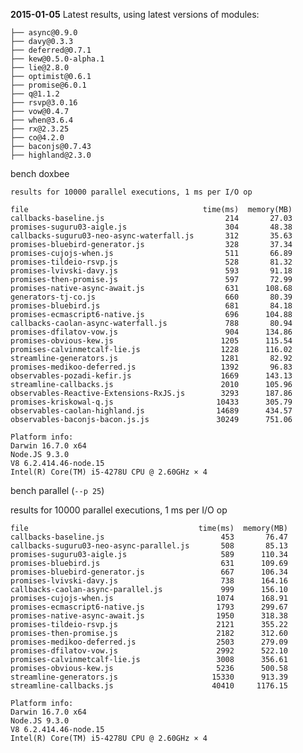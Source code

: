 **2015-01-05** Latest results, using latest versions of modules:

    ├── async@0.9.0
    ├── davy@0.3.3
    ├── deferred@0.7.1
    ├── kew@0.5.0-alpha.1
    ├── lie@2.8.0
    ├── optimist@0.6.1
    ├── promise@6.0.1
    ├── q@1.1.2
    ├── rsvp@3.0.16
    ├── vow@0.4.7
    ├── when@3.6.4
    ├── rx@2.3.25
    ├── co@4.2.0
    ├── baconjs@0.7.43
    ├── highland@2.3.0

bench doxbee

    results for 10000 parallel executions, 1 ms per I/O op

    file                                       time(ms)  memory(MB)
    callbacks-baseline.js                           214       27.03
    promises-suguru03-aigle.js                      304       48.38
    callbacks-suguru03-neo-async-waterfall.js       312       35.63
    promises-bluebird-generator.js                  328       37.34
    promises-cujojs-when.js                         511       66.89
    promises-tildeio-rsvp.js                        528       81.32
    promises-lvivski-davy.js                        593       91.18
    promises-then-promise.js                        597       72.99
    promises-native-async-await.js                  631      108.68
    generators-tj-co.js                             660       80.39
    promises-bluebird.js                            681       84.18
    promises-ecmascript6-native.js                  696      104.88
    callbacks-caolan-async-waterfall.js             788       80.94
    promises-dfilatov-vow.js                        904      134.86
    promises-obvious-kew.js                        1205      115.54
    promises-calvinmetcalf-lie.js                  1228      116.02
    streamline-generators.js                       1281       82.92
    promises-medikoo-deferred.js                   1392       96.83
    observables-pozadi-kefir.js                    1669      143.13
    streamline-callbacks.js                        2010      105.96
    observables-Reactive-Extensions-RxJS.js        3293      187.86
    promises-kriskowal-q.js                       10433      305.79
    observables-caolan-highland.js                14689      434.57
    observables-baconjs-bacon.js.js               30249      751.06

    Platform info:
    Darwin 16.7.0 x64
    Node.JS 9.3.0
    V8 6.2.414.46-node.15
    Intel(R) Core(TM) i5-4278U CPU @ 2.60GHz × 4

bench parallel (`--p 25`)

results for 10000 parallel executions, 1 ms per I/O op

    file                                      time(ms)  memory(MB)
    callbacks-baseline.js                          453       76.47
    callbacks-suguru03-neo-async-parallel.js       508       85.13
    promises-suguru03-aigle.js                     589      110.34
    promises-bluebird.js                           631      109.69
    promises-bluebird-generator.js                 667      106.34
    promises-lvivski-davy.js                       738      164.16
    callbacks-caolan-async-parallel.js             999      156.10
    promises-cujojs-when.js                       1074      168.91
    promises-ecmascript6-native.js                1793      299.67
    promises-native-async-await.js                1950      318.38
    promises-tildeio-rsvp.js                      2121      355.22
    promises-then-promise.js                      2182      312.60
    promises-medikoo-deferred.js                  2503      279.09
    promises-dfilatov-vow.js                      2992      522.10
    promises-calvinmetcalf-lie.js                 3008      356.61
    promises-obvious-kew.js                       5236      500.58
    streamline-generators.js                     15330      913.39
    streamline-callbacks.js                      40410     1176.15

    Platform info:
    Darwin 16.7.0 x64
    Node.JS 9.3.0
    V8 6.2.414.46-node.15
    Intel(R) Core(TM) i5-4278U CPU @ 2.60GHz × 4
